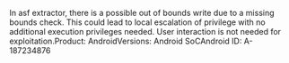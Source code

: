 In asf extractor, there is a possible out of bounds write due to a missing bounds check. This could lead to local escalation of privilege with no additional execution privileges needed. User interaction is not needed for exploitation.Product: AndroidVersions: Android SoCAndroid ID: A-187234876